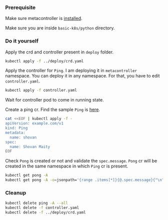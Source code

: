 ### Prerequisite

Make sure metacontroller is [installed](https://github.com/shovanmaity/metacontroller-by-example/tree/master/metacontroller).

Make sure you are inside `basic-k8s/python` directory.

### Do it yourself

Apply the crd and controller present in `deploy` folder.
```bash
kubectl apply -f ../deploy/crd.yaml
```

Apply the controller for `Ping`. I am deploying it in `metacontroller` namespace. You can deploy it in any namespace. For that, you have to edit `controller.yaml`.
```bash
kubectl apply -f controller.yaml
```

Wait for controller pod to come in running state.

Create a ping cr. Find the sample `Ping` is [here](https://github.com/shovanmaity/metacontroller-by-example/blob/master/basic-k8s/deploy/ping.yaml).
```bash
cat <<EOF | kubectl apply -f -
apiVersion: example.com/v1
kind: Ping
metadata:
  name: shovan
spec:
  name: Shovan Maity
EOF
```

Check `Pong` is created or not and validate the `spec.message`. `Pong` cr will be created in the same namespace in which `Ping` cr is present.
```bash
kubectl get pong -A
kubectl get pong -A -o=jsonpath='{range .items[*]}{@.spec.message}{"\n"}{end}'
```

### Cleanup

```bash
kubectl delete ping -A --all
kubectl delete -f controller.yaml
kubectl delete -f ../deploy/crd.yaml
```
